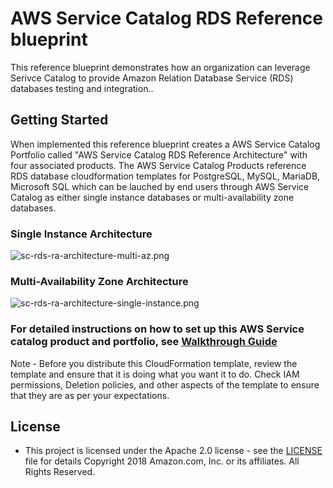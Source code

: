 # AWS Service Catalog RDS Reference blueprint

This reference blueprint demonstrates how an organization can leverage Serivce Catalog to provide Amazon Relation Database Service (RDS) databases testing and integration..  

## Getting Started

When implemented this reference blueprint creates a AWS Service Catalog Portfolio called "AWS Service Catalog RDS Reference Architecture" with four associated products.  The AWS Service Catalog Products reference RDS database cloudformation templates for PostgreSQL, MySQL, MariaDB, Microsoft SQL which can be lauched by end users through AWS Service Catalog as either single instance databases or multi-availability zone databases.

### Single Instance Architecture  
![sc-rds-ra-architecture-multi-az.png](sc-rds-ra-architecture-single-instance.png)



### Multi-Availability Zone Architecture  
![sc-rds-ra-architecture-single-instance.png](sc-rds-ra-architecture-multi-az.png)

### For detailed instructions on how to set up this AWS Service catalog product and portfolio, see [Walkthrough Guide](sc-rds-ra-walkthrough.pdf)



Note - Before you distribute this CloudFormation template, review the template and ensure that it is doing what you want it to do. Check IAM permissions, Deletion policies, and other aspects of the template to ensure that they are as per your expectations.


## License

* This project is licensed under the Apache 2.0 license - see the [LICENSE](LICENSE) file for details
Copyright 2018 Amazon.com, Inc. or its affiliates. All Rights Reserved.
